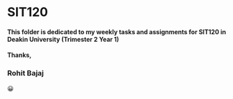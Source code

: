 # SIT120

#### This folder is dedicated to my weekly tasks and assignments for SIT120 in Deakin University (Trimester 2 Year 1)
#### Thanks,
### Rohit Bajaj 
😀

